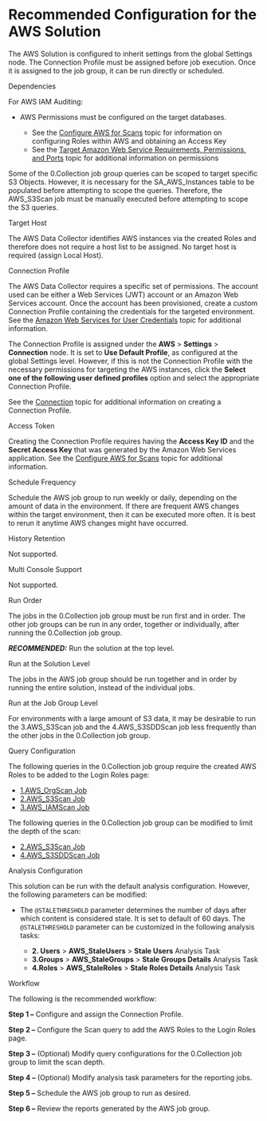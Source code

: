 # Recommended Configuration for the AWS Solution

The AWS Solution is configured to inherit settings from the global Settings node. The Connection Profile must be assigned before job execution. Once it is assigned to the job group, it can be run directly or scheduled.

Dependencies

For AWS IAM Auditing:

- AWS Permissions must be configured on the target databases.

  - See the [Configure AWS for Scans](/docs/accessanalyzer/accessanalyzer/enterpriseauditor/requirements/target/config/aws.md) topic for information on configuring Roles within AWS and obtaining an Access Key
  - See the [Target Amazon Web Service Requirements, Permissions, and Ports](/docs/accessanalyzer/accessanalyzer/enterpriseauditor/requirements/target/aws.md) topic for additional information on permissions

Some of the 0.Collection job group queries can be scoped to target specific S3 Objects. However, it is necessary for the SA\_AWS\_Instances table to be populated before attempting to scope the queries. Therefore, the AWS\_S3Scan job must be manually executed before attempting to scope the S3 queries.

Target Host

The AWS Data Collector identifies AWS instances via the created Roles and therefore does not require a host list to be assigned. No target host is required (assign Local Host).

Connection Profile

The AWS Data Collector requires a specific set of permissions. The account used can be either a Web Services (JWT) account or an Amazon Web Services account. Once the account has been provisioned, create a custom Connection Profile containing the credentials for the targeted environment. See the [Amazon Web Services for User Credentials](/docs/accessanalyzer/accessanalyzer/enterpriseauditor/admin/settings/connection/profile/aws.md) topic for additional information.

The Connection Profile is assigned under the __AWS__ > __Settings__ > __Connection__ node. It is set to __Use Default Profile__, as configured at the global Settings level. However, if this is not the Connection Profile with the necessary permissions for targeting the AWS instances, click the __Select one of the following user defined profiles__ option and select the appropriate Connection Profile.

See the [Connection](/docs/accessanalyzer/accessanalyzer/enterpriseauditor/admin/settings/connection/overview.md) topic for additional information on creating a Connection Profile.

Access Token

Creating the Connection Profile requires having the __Access Key ID__ and the __Secret Access Key__ that was generated by the Amazon Web Services application. See the [Configure AWS for Scans](/docs/accessanalyzer/accessanalyzer/enterpriseauditor/requirements/target/config/aws.md) topic for additional information.

Schedule Frequency

Schedule the AWS job group to run weekly or daily, depending on the amount of data in the environment. If there are frequent AWS changes within the target environment, then it can be executed more often. It is best to rerun it anytime AWS changes might have occurred.

History Retention

Not supported.

Multi Console Support

Not supported.

Run Order

The jobs in the 0.Collection job group must be run first and in order. The other job groups can be run in any order, together or individually, after running the 0.Collection job group.

___RECOMMENDED:___ Run the solution at the top level.

Run at the Solution Level

The jobs in the AWS job group should be run together and in order by running the entire solution, instead of the individual jobs.

Run at the Job Group Level

For environments with a large amount of S3 data, it may be desirable to run the 3.AWS\_S3Scan job and the 4.AWS\_S3SDDScan job less frequently than the other jobs in the 0.Collection job group.

Query Configuration

The following queries in the 0.Collection job group require the created AWS Roles to be added to the Login Roles page:

- [1.AWS\_OrgScan Job](/docs/accessanalyzer/accessanalyzer/enterpriseauditor/solutions/aws/collection/1.aws_orgscan.md)
- [2.AWS\_S3Scan Job](/docs/accessanalyzer/accessanalyzer/enterpriseauditor/solutions/aws/collection/2.aws_s3scan.md)
- [3.AWS\_IAMScan Job](/docs/accessanalyzer/accessanalyzer/enterpriseauditor/solutions/aws/collection/3.aws_iamscan.md)

The following queries in the 0.Collection job group can be modified to limit the depth of the scan:

- [2.AWS\_S3Scan Job](/docs/accessanalyzer/accessanalyzer/enterpriseauditor/solutions/aws/collection/2.aws_s3scan.md)
- [4.AWS\_S3SDDScan Job](/docs/accessanalyzer/accessanalyzer/enterpriseauditor/solutions/aws/collection/4.aws_s3sddscan.md)

Analysis Configuration

This solution can be run with the default analysis configuration. However, the following parameters can be modified:

- The ```@STALETHRESHOLD``` parameter determines the number of days after which content is considered stale. It is set to default of 60 days. The ```@STALETHRESHOLD``` parameter can be customized in the following analysis tasks:

  - __2. Users__ > __AWS\_StaleUsers__ > __Stale Users__ Analysis Task
  - __3.Groups__ > __AWS\_StaleGroups__ > __Stale Groups Details__ Analysis Task
  - __4.Roles__ > __AWS\_StaleRoles__ > __Stale Roles Details__ Analysis Task

Workflow

The following is the recommended workflow:

__Step 1 –__ Configure and assign the Connection Profile.

__Step 2 –__ Configure the Scan query to add the AWS Roles to the Login Roles page.

__Step 3 –__ (Optional) Modify query configurations for the 0.Collection job group to limit the scan depth.

__Step 4 –__ (Optional) Modify analysis task parameters for the reporting jobs.

__Step 5 –__ Schedule the AWS job group to run as desired.

__Step 6 –__ Review the reports generated by the AWS job group.
